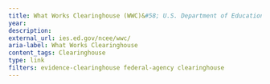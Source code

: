```yaml
---
title: What Works Clearinghouse (WWC)&#58; U.S. Department of Education
year: 
description: 
external_url: ies.ed.gov/ncee/wwc/
aria-label: What Works Clearinghouse
content_tags: Clearinghouse
type: link
filters: evidence-clearinghouse federal-agency clearinghouse
---
```

